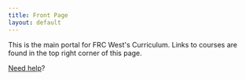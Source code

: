 ```yaml
---
title: Front Page
layout: default
---
```


This is the main portal for FRC West's Curriculum. Links to courses are found in the top right corner of this page.

[Need help](help)?

